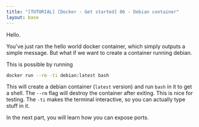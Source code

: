 ```yaml
---
title: "[TUTORIAL] [Docker - Get started] 06 - Debian container"
layout: base
---
```

Hello.

You've just ran the hello world docker container, which simply outputs a simple message.
But what if we want to create a container running debian.

This is possible by running
```bash
docker run --rm -ti debian:latest bash
```
This will create a debian container (`latest` version) and run `bash` in it to get a shell.
The `--rm` flag will destroy the container after exiting. This is nice for testing.
The `-ti` makes the terminal interactive, so you can actually type stuff in it.

In the next part, you will learn how you can expose ports.
